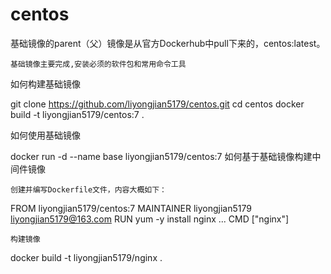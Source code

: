 # centos
基础镜像的parent（父）镜像是从官方Dockerhub中pull下来的，centos:latest。

    基础镜像主要完成,安装必须的软件包和常用命令工具

如何构建基础镜像

git clone https://github.com/liyongjian5179/centos.git
cd centos
docker build -t liyongjian5179/centos:7 .

如何使用基础镜像

docker run -d --name base liyongjian5179/centos:7
如何基于基础镜像构建中间件镜像

    创建并编写Dockerfile文件，内容大概如下：

FROM liyongjian5179/centos:7
MAINTAINER liyongjian5179 <liyongjian5179@163.com>
RUN yum -y install nginx
...
CMD ["nginx"]

    构建镜像

docker build -t liyongjian5179/nginx . 

